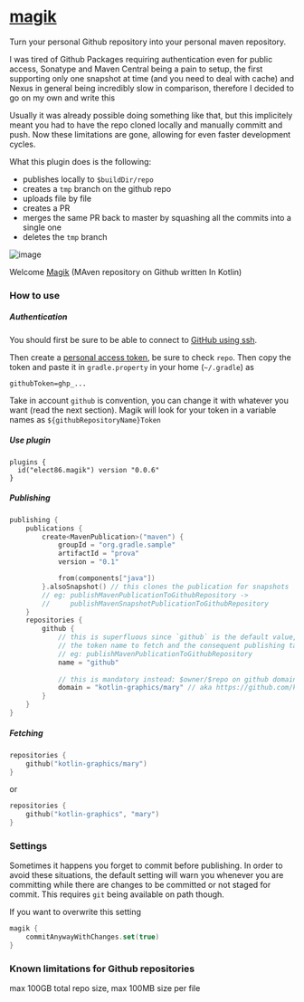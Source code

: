 # [magik](https://plugins.gradle.org/plugin/elect86.magik)


Turn your personal Github repository into your personal maven repository.

I was tired of Github Packages requiring authentication even for public access, Sonatype and Maven Central being a pain to setup, the first supporting only one snapshot at time (and you need to deal with cache) and Nexus in general being incredibly slow in comparison, therefore I decided to go on my own and write this

Usually it was already possible doing something like that, but this implicitely meant you had to have the repo cloned locally and manually committ and push. Now these limitations are gone, allowing for even faster development cycles.

What this plugin does is the following:
- publishes locally to `$buildDir/repo`
- creates a `tmp` branch on the github repo
- uploads file by file
- creates a PR
- merges the same PR back to master by squashing all the commits into a single one
- deletes the `tmp` branch

![image](https://img.devrant.com/devrant/rant/r_2516404_bkZxN.jpg)

Welcome [Magik](https://plugins.gradle.org/plugin/elect86.magik) (MAven repository on Github written In Kotlin)

### How to use

##### Authentication

You should first be sure to be able to connect to [GitHub using ssh](https://docs.github.com/en/github/authenticating-to-github/connecting-to-github-with-ssh).

Then create a [personal access token](https://docs.github.com/en/github/authenticating-to-github/keeping-your-account-and-data-secure/creating-a-personal-access-token), be sure to check `repo`.
Then copy the token and paste it in `gradle.property` in your home (`~/.gradle`) as

`githubToken=ghp_...`

Take in account `github` is convention, you can change it with whatever you want (read the next section). Magik will look for your token in a variable names as `${githubRepositoryName}Token`

##### Use plugin

```
plugins {
  id("elect86.magik") version "0.0.6"
}
```

##### Publishing

```kotlin
publishing {
    publications {
        create<MavenPublication>("maven") {
            groupId = "org.gradle.sample"
            artifactId = "prova"
            version = "0.1"

            from(components["java"])
        }.alsoSnapshot() // this clones the publication for snapshots 
        // eg: publishMavenPublicationToGithubRepository -> 
        //     publishMavenSnapshotPublicationToGithubRepository
    }
    repositories {
        github {
            // this is superfluous since `github` is the default value, but it determines 
            // the token name to fetch and the consequent publishing task name 
            // eg: publishMavenPublicationToGithubRepository
            name = "github" 
            
            // this is mandatory instead: $owner/$repo on github domain
            domain = "kotlin-graphics/mary" // aka https://github.com/kotlin-graphics/mary
        }
    }
}
```

##### Fetching

```kotlin
repositories {
    github("kotlin-graphics/mary")
}
```

or

```kotlin
repositories {
    github("kotlin-graphics", "mary")
}
```

### Settings

Sometimes it happens you forget to commit before publishing. In order to avoid these situations, the default setting will warn you whenever you are committing while there are changes to be committed or not staged for commit.
This requires `git` being available on path though.

If you want to overwrite this setting

```kotlin
magik {
    commitAnywayWithChanges.set(true)
}
```


### Known limitations for Github repositories

max 100GB total repo size, max 100MB size per file

